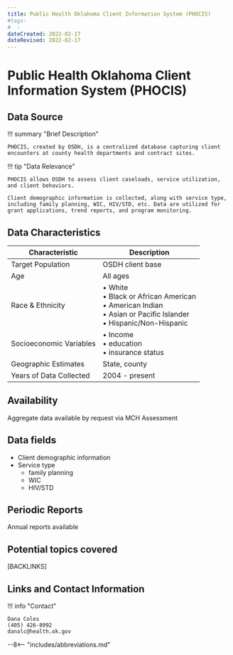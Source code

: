 ```yaml
---
title: Public Health Oklahoma Client Information System (PHOCIS)
#tags:
#  - 
dateCreated: 2022-02-17
dateRevised: 2022-02-17
---
```

# Public Health Oklahoma Client Information System (PHOCIS)

## Data Source

!!! summary "Brief Description"

    PHOCIS, created by OSDH, is a centralized database capturing client encounters at county health departments and contract sites.

    
!!! tip "Data Relevance"

    PHOCIS allows OSDH to assess client caseloads, service utilization, and client behaviors. 
	
	Client demographic information is collected, along with service type, including family planning, WIC, HIV/STD, etc. Data are utilized for grant applications, trend reports, and program monitoring.

    
## Data Characteristics
| Characteristic          | Description                                                                                                               |
| ----------------------- | ------------------------------------------------------------------------------------------------------------------------- |
| Target Population       | OSDH client base                                                                                                          |
| Age                     | All ages                                                                                                                  |
| Race & Ethnicity        | • White<br/>• Black or African American<br/>• American Indian<br/>• Asian or Pacific Islander<br/>• Hispanic/Non-Hispanic | 
| Socioeconomic Variables | • Income<br/>• education<br/>• insurance status                                                                           |
| Geographic Estimates    | State, county                                                                                                             |
| Years of Data Collected | 2004 - present                                                                                                            |

## Availability
Aggregate data available by request via MCH Assessment

## Data fields
- Client demographic information
- Service type
	- family planning
	- WIC
	- HIV/STD

## Periodic Reports
Annual reports available

## Potential topics covered
[BACKLINKS]

## Links and Contact Information
!!! info "Contact"

    Dana Coles
	(405) 426-8092
	danalc@health.ok.gov
    
--8<-- "includes/abbreviations.md"